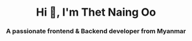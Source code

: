 <h1 align="center">Hi 👋, I'm Thet Naing Oo</h1>
<h3 align="center">A passionate frontend & Backend developer from Myanmar</h3>


